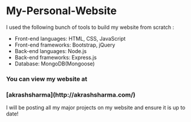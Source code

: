 # My-Personal-Website

I used the following bunch of tools to build my website from scratch :

* Front-end languages: HTML, CSS, JavaScript
* Front-end frameworks: Bootstrap, jQuery
* Back-end languages: Node.js
* Back-end frameworks: Express.js
* Database: MongoDB(Mongoose)

<h3> You can view my website at </h3>

<h3> [akrashsharma](http://akrashsharma.com/) </h3>

I will be posting all my major projects on my website and ensure it is up to date!
